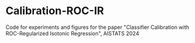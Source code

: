 # Calibration-ROC-IR
Code for experiments and figures for the paper "Classifier Calibration with ROC-Regularized Isotonic Regression", AISTATS 2024
